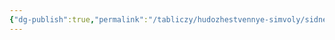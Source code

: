 ```yaml
---
{"dg-publish":true,"permalink":"/tabliczy/hudozhestvennye-simvoly/sidnejskij-opernyj-teatr/","dgPassFrontmatter":true}
---
```



